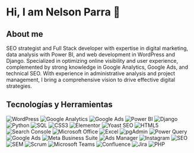 # Hi, I am Nelson Parra 👋

## About me
SEO strategist and Full Stack developer with expertise in digital marketing, data analysis with Power BI, and web development in WordPress and Django. Specialized in optimizing online visibility and user experience, complemented by strong knowledge in Google Analytics, Google Ads, and technical SEO. With experience in administrative analysis and project management, I bring a comprehensive vision to drive effective digital strategies.


## Tecnologías y Herramientas
![WordPress](https://img.shields.io/badge/-WordPress-21759B?style=flat&logo=WordPress&logoColor=white)
![Google Analytics](https://img.shields.io/badge/-Google%20Analytics-E37400?style=flat&logo=google-analytics&logoColor=white)
![Google Ads](https://img.shields.io/badge/-Google%20Ads-4285F4?style=flat&logo=google-ads&logoColor=white)
![Power BI](https://img.shields.io/badge/-Power%20BI-F2C811?style=flat&logo=power-bi&logoColor=black)
![Django](https://img.shields.io/badge/-Django-092E20?style=flat&logo=Django&logoColor=white)
![Python](https://img.shields.io/badge/-Python-3776AB?style=flat&logo=Python&logoColor=white)
![SQL](https://img.shields.io/badge/-SQL-4479A1?style=flat&logo=MySQL&logoColor=white)
![CSS3](https://img.shields.io/badge/-CSS3-1572B6?style=flat&logo=css3&logoColor=white)
![Elementor](https://img.shields.io/badge/-Elementor-92003B?style=flat&logo=elementor&logoColor=white)
![Yoast SEO](https://img.shields.io/badge/-Yoast%20SEO-464646?style=flat&logo=yoast&logoColor=white)
![HTML5](https://img.shields.io/badge/-HTML5-E34F26?style=flat&logo=html5&logoColor=white)
![Search Console](https://img.shields.io/badge/-Search%20Console-4285F4?style=flat&logo=search-console&logoColor=white)
![Microsoft Office](https://img.shields.io/badge/-Microsoft%20Office-D83B01?style=flat&logo=microsoft-office&logoColor=white)
![Excel](https://img.shields.io/badge/-Excel-217346?style=flat&logo=microsoft-excel&logoColor=white)
![pgAdmin](https://img.shields.io/badge/-pgAdmin-336791?style=flat&logo=postgresql&logoColor=white)
![Power Query](https://img.shields.io/badge/-Power%20Query-F2C811?style=flat&logo=powerbi&logoColor=black)
![Google Ads](https://img.shields.io/badge/-Google%20Ads-4285F4?style=flat&logo=google-ads&logoColor=white)
![Meta Business Suite](https://img.shields.io/badge/-Meta%20Business%20Suite-3b5998?style=flat&logo=meta&logoColor=white)
![Ads Manager](https://img.shields.io/badge/-Ads%20Manager-0077B5?style=flat&logo=linkedin&logoColor=white)
![Instagram](https://img.shields.io/badge/-Instagram-E4405F?style=flat&logo=instagram&logoColor=white)
![SEO](https://img.shields.io/badge/-SEO-47A248?style=flat&logo=SEO&logoColor=white)
![SEM](https://img.shields.io/badge/-SEM-FF6E00?style=flat&logo=google&logoColor=white)
![Scrum](https://img.shields.io/badge/-Scrum-5849BE?style=flat&logo=scrum&logoColor=white)
![Microsoft Teams](https://img.shields.io/badge/-Microsoft%20Teams-6264A7?style=flat&logo=microsoft-teams&logoColor=white)
![Confluence](https://img.shields.io/badge/-Confluence-172B4D?style=flat&logo=confluence&logoColor=white)
![Jira](https://img.shields.io/badge/-Jira-0052CC?style=flat&logo=jira&logoColor=white)
![PHP](https://img.shields.io/badge/-PHP-777BB4?style=flat&logo=php&logoColor=white)





<!--
**Nelsonparraarce/nelsonparraarce** is a ✨ _special_ ✨ repository because its `README.md` (this file) appears on your GitHub profile.

Here are some ideas to get you started:

- 🔭 I’m currently working on ...
- 🌱 I’m currently learning ...
- 👯 I’m looking to collaborate on ...
- 🤔 I’m looking for help with ...
- 💬 Ask me about ...
- 📫 How to reach me: ...
- 😄 Pronouns: ...
- ⚡ Fun fact: ...
-->
